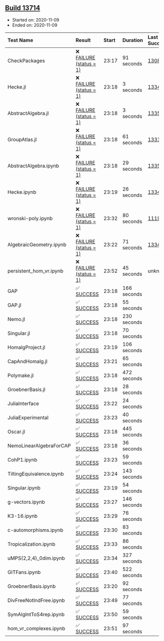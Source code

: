 ## [Build 13714](https://oscarci.mathematik.uni-kl.de/job/oscar/13714/)

* Started on: 2020-11-09
* Ended on: 2020-11-09

| Test Name    | Result | Start | Duration | Last Success | First Failure |
|:-------------|:-------|:------|:---------|:-------------|:--------------|
| CheckPackages | ❌ [FAILURE (status = 1)](https://oscarci.mathematik.uni-kl.de/job/oscar/13714/artifact/logs/build-13714/CheckPackages.log) | 23:17 | 91 seconds | [13085](https://oscarci.mathematik.uni-kl.de/job/oscar/13085/) | [13086](https://oscarci.mathematik.uni-kl.de/job/oscar/13086/) |
| Hecke.jl | ❌ [FAILURE (status = 1)](https://oscarci.mathematik.uni-kl.de/job/oscar/13714/artifact/logs/build-13714/Hecke.jl.log) | 23:18 | 3 seconds | [13341](https://oscarci.mathematik.uni-kl.de/job/oscar/13341/) | [13342](https://oscarci.mathematik.uni-kl.de/job/oscar/13342/) |
| AbstractAlgebra.jl | ❌ [FAILURE (status = 1)](https://oscarci.mathematik.uni-kl.de/job/oscar/13714/artifact/logs/build-13714/AbstractAlgebra.jl.log) | 23:18 | 3 seconds | [13355](https://oscarci.mathematik.uni-kl.de/job/oscar/13355/) | [13356](https://oscarci.mathematik.uni-kl.de/job/oscar/13356/) |
| GroupAtlas.jl | ❌ [FAILURE (status = 1)](https://oscarci.mathematik.uni-kl.de/job/oscar/13714/artifact/logs/build-13714/GroupAtlas.jl.log) | 23:18 | 61 seconds | [13311](https://oscarci.mathematik.uni-kl.de/job/oscar/13311/) | [13312](https://oscarci.mathematik.uni-kl.de/job/oscar/13312/) |
| AbstractAlgebra.ipynb | ❌ [FAILURE (status = 1)](https://oscarci.mathematik.uni-kl.de/job/oscar/13714/artifact/logs/build-13714/AbstractAlgebra.ipynb.log) | 23:18 | 29 seconds | [13355](https://oscarci.mathematik.uni-kl.de/job/oscar/13355/) | [13356](https://oscarci.mathematik.uni-kl.de/job/oscar/13356/) |
| Hecke.ipynb | ❌ [FAILURE (status = 1)](https://oscarci.mathematik.uni-kl.de/job/oscar/13714/artifact/logs/build-13714/Hecke.ipynb.log) | 23:19 | 26 seconds | [13341](https://oscarci.mathematik.uni-kl.de/job/oscar/13341/) | [13342](https://oscarci.mathematik.uni-kl.de/job/oscar/13342/) |
| wronski-poly.ipynb | ❌ [FAILURE (status = 1)](https://oscarci.mathematik.uni-kl.de/job/oscar/13714/artifact/logs/build-13714/wronski-poly.ipynb.log) | 23:32 | 80 seconds | [11192](https://oscarci.mathematik.uni-kl.de/job/oscar/11192/) | [11193](https://oscarci.mathematik.uni-kl.de/job/oscar/11193/) |
| AlgebraicGeometry.ipynb | ❌ [FAILURE (status = 1)](https://oscarci.mathematik.uni-kl.de/job/oscar/13714/artifact/logs/build-13714/AlgebraicGeometry.ipynb.log) | 23:22 | 71 seconds | [13341](https://oscarci.mathematik.uni-kl.de/job/oscar/13341/) | [13342](https://oscarci.mathematik.uni-kl.de/job/oscar/13342/) |
| persistent_hom_vr.ipynb | ❌ [FAILURE (status = 1)](https://oscarci.mathematik.uni-kl.de/job/oscar/13714/artifact/logs/build-13714/persistent_hom_vr.ipynb.log) | 23:52 | 45 seconds | unknown | unknown |
| GAP | ✅ [SUCCESS](https://oscarci.mathematik.uni-kl.de/job/oscar/13714/artifact/logs/build-13714/GAP.log) | 23:18 | 166 seconds |  |  |
| GAP.jl | ✅ [SUCCESS](https://oscarci.mathematik.uni-kl.de/job/oscar/13714/artifact/logs/build-13714/GAP.jl.log) | 23:18 | 55 seconds |  |  |
| Nemo.jl | ✅ [SUCCESS](https://oscarci.mathematik.uni-kl.de/job/oscar/13714/artifact/logs/build-13714/Nemo.jl.log) | 23:18 | 230 seconds |  |  |
| Singular.jl | ✅ [SUCCESS](https://oscarci.mathematik.uni-kl.de/job/oscar/13714/artifact/logs/build-13714/Singular.jl.log) | 23:18 | 70 seconds |  |  |
| HomalgProject.jl | ✅ [SUCCESS](https://oscarci.mathematik.uni-kl.de/job/oscar/13714/artifact/logs/build-13714/HomalgProject.jl.log) | 23:19 | 106 seconds |  |  |
| CapAndHomalg.jl | ✅ [SUCCESS](https://oscarci.mathematik.uni-kl.de/job/oscar/13714/artifact/logs/build-13714/CapAndHomalg.jl.log) | 23:21 | 65 seconds |  |  |
| Polymake.jl | ✅ [SUCCESS](https://oscarci.mathematik.uni-kl.de/job/oscar/13714/artifact/logs/build-13714/Polymake.jl.log) | 23:18 | 472 seconds |  |  |
| GroebnerBasis.jl | ✅ [SUCCESS](https://oscarci.mathematik.uni-kl.de/job/oscar/13714/artifact/logs/build-13714/GroebnerBasis.jl.log) | 23:18 | 28 seconds |  |  |
| JuliaInterface | ✅ [SUCCESS](https://oscarci.mathematik.uni-kl.de/job/oscar/13714/artifact/logs/build-13714/JuliaInterface.log) | 23:22 | 24 seconds |  |  |
| JuliaExperimental | ✅ [SUCCESS](https://oscarci.mathematik.uni-kl.de/job/oscar/13714/artifact/logs/build-13714/JuliaExperimental.log) | 23:23 | 40 seconds |  |  |
| Oscar.jl | ✅ [SUCCESS](https://oscarci.mathematik.uni-kl.de/job/oscar/13714/artifact/logs/build-13714/Oscar.jl.log) | 23:18 | 445 seconds |  |  |
| NemoLinearAlgebraForCAP | ✅ [SUCCESS](https://oscarci.mathematik.uni-kl.de/job/oscar/13714/artifact/logs/build-13714/NemoLinearAlgebraForCAP.log) | 23:18 | 36 seconds |  |  |
| CohP1.ipynb | ✅ [SUCCESS](https://oscarci.mathematik.uni-kl.de/job/oscar/13714/artifact/logs/build-13714/CohP1.ipynb.log) | 23:23 | 59 seconds |  |  |
| TiltingEquivalence.ipynb | ✅ [SUCCESS](https://oscarci.mathematik.uni-kl.de/job/oscar/13714/artifact/logs/build-13714/TiltingEquivalence.ipynb.log) | 23:24 | 143 seconds |  |  |
| Singular.ipynb | ✅ [SUCCESS](https://oscarci.mathematik.uni-kl.de/job/oscar/13714/artifact/logs/build-13714/Singular.ipynb.log) | 23:19 | 54 seconds |  |  |
| g-vectors.ipynb | ✅ [SUCCESS](https://oscarci.mathematik.uni-kl.de/job/oscar/13714/artifact/logs/build-13714/g-vectors.ipynb.log) | 23:27 | 146 seconds |  |  |
| K3-16.ipynb | ✅ [SUCCESS](https://oscarci.mathematik.uni-kl.de/job/oscar/13714/artifact/logs/build-13714/K3-16.ipynb.log) | 23:29 | 76 seconds |  |  |
| c-automorphisms.ipynb | ✅ [SUCCESS](https://oscarci.mathematik.uni-kl.de/job/oscar/13714/artifact/logs/build-13714/c-automorphisms.ipynb.log) | 23:30 | 83 seconds |  |  |
| Tropicalization.ipynb | ✅ [SUCCESS](https://oscarci.mathematik.uni-kl.de/job/oscar/13714/artifact/logs/build-13714/Tropicalization.ipynb.log) | 23:33 | 86 seconds |  |  |
| uMPS(2,2,4)_0dim.ipynb | ✅ [SUCCESS](https://oscarci.mathematik.uni-kl.de/job/oscar/13714/artifact/logs/build-13714/uMPS-2-2-4-_0dim.ipynb.log) | 23:34 | 327 seconds |  |  |
| GITFans.ipynb | ✅ [SUCCESS](https://oscarci.mathematik.uni-kl.de/job/oscar/13714/artifact/logs/build-13714/GITFans.ipynb.log) | 23:40 | 522 seconds |  |  |
| GroebnerBasis.ipynb | ✅ [SUCCESS](https://oscarci.mathematik.uni-kl.de/job/oscar/13714/artifact/logs/build-13714/GroebnerBasis.ipynb.log) | 23:20 | 92 seconds |  |  |
| DivFreeNotIndFree.ipynb | ✅ [SUCCESS](https://oscarci.mathematik.uni-kl.de/job/oscar/13714/artifact/logs/build-13714/DivFreeNotIndFree.ipynb.log) | 23:49 | 77 seconds |  |  |
| SymAlgIntToS4rep.ipynb | ✅ [SUCCESS](https://oscarci.mathematik.uni-kl.de/job/oscar/13714/artifact/logs/build-13714/SymAlgIntToS4rep.ipynb.log) | 23:50 | 59 seconds |  |  |
| hom_vr_complexes.ipynb | ✅ [SUCCESS](https://oscarci.mathematik.uni-kl.de/job/oscar/13714/artifact/logs/build-13714/hom_vr_complexes.ipynb.log) | 23:51 | 97 seconds |  |  |
